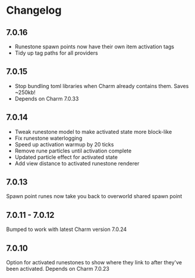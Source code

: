 # Changelog

## 7.0.16

- Runestone spawn points now have their own item activation tags
- Tidy up tag paths for all providers

## 7.0.15

- Stop bundling toml libraries when Charm already contains them. Saves ~250kb!
- Depends on Charm 7.0.33

## 7.0.14

- Tweak runestone model to make activated state more block-like
- Fix runestone waterlogging
- Speed up activation warmup by 20 ticks
- Remove rune particles until activation complete
- Updated particle effect for activated state
- Add view distance to activated runestone renderer

## 7.0.13

Spawn point runes now take you back to overworld shared spawn point

## 7.0.11 - 7.0.12

Bumped to work with latest Charm version 7.0.24

## 7.0.10

Option for activated runestones to show where they link to after they've been activated.
Depends on Charm 7.0.23